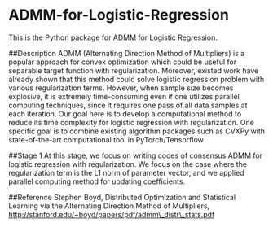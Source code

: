 # ADMM-for-Logistic-Regression
This is the Python package for ADMM for Logistic Regression.

##Description
ADMM (Alternating Direction Method of Multipliers) is a popular approach for convex optimization which could be useful for separable target function with regularization. Moreover, existed work have already shown that this method could solve logistic regression problem with various regularization terms. However, when sample size becomes explosive, it is extremely time-consuming even if one utilizes parallel computing techniques, since it requires one pass of all data samples at each iteration. Our goal here is to develop a computational method to reduce its time complexity for logistic regression with regularization. One specific goal is to combine existing algorithm packages such as CVXPy with state-of-the-art computational tool in PyTorch/Tensorflow

##Stage 1
At this stage, we focus on writing codes of consensus ADMM for logistic regression with regularization. We focus on the case where the regularization term is the L1 norm of parameter vector, and we applied parallel computing method for updating coefficients.

##Reference
Stephen Boyd, Distributed Optimization and Statistical Learning via the Alternating Direction Method of Multipliers,  http://stanford.edu/~boyd/papers/pdf/admm\_distr\_stats.pdf
